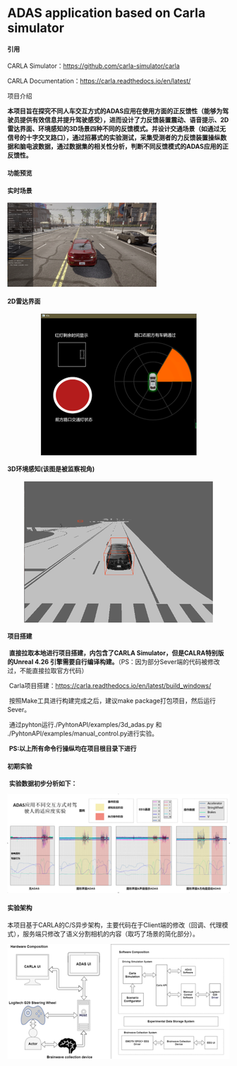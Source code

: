 
# ADAS application based on Carla simulator

#### 引用

CARLA Simulator：https://github.com/carla-simulator/carla

CARLA Documentation：https://carla.readthedocs.io/en/latest/

项目介绍

**本项目旨在探究不同人车交互方式的ADAS应用在使用方面的正反馈性（能够为驾驶员提供有效信息并提升驾驶感受），进而设计了力反馈装置震动、语音提示、2D雷达界面、环境感知的3D场景四种不同的反馈模式。并设计交通场景（如通过无信号的十字交叉路口），通过招募式的实验测试，采集受测者的力反馈装置操纵数据和脑电波数据，通过数据集的相关性分析，判断不同反馈模式的ADAS应用的正反馈性。**

#### 功能预览

#### 实时场景

<img src="Src\场景.png" alt="场景" style="zoom: 33%;" />

#### 2D雷达界面
<div align=center>
<img src="Src\2D.png" alt="2D" align="center" style="zoom: 50%;" />
</div>

#### 3D环境感知(该图是被监察视角)
<div align=center>
<img src="Src\3DUI.png" alt="3DUI" align="center" style="zoom: 67%;" />
</div>

#### 项目搭建
​		**直接拉取本地进行项目搭建，内包含了CARLA Simulator，但是CALRA特别版的Unreal 4.26 引擎需要自行编译构建。**（PS：因为部分Sever端的代码被修改过，不能直接拉取官方代码）

​		Carla项目搭建：https://carla.readthedocs.io/en/latest/build_windows/

​		按照Make工具进行构建完成之后，建议make package打包项目，然后运行Sever。

​		通过pyhton运行./PyhtonAPI/examples/3d_adas.py 和 ./PyhtonAPI/examples/manual_control.py进行实验。

​		**PS:以上所有命令行操纵均在项目根目录下进行**

#### 初期实验

​		**实验数据初步分析如下：**

<img src="Src\ADASEEG.png" alt="ADAS" style="zoom: 67%;" />

#### 实验架构

本项目基于CARLA的C/S异步架构，主要代码在于Client端的修改（回调、代理模式），服务端只修改了语义分割相机的内容（取巧了场景的简化部分）。

<img src="Src\系统架构.png" alt="系统" style="zoom: 67%;" />

